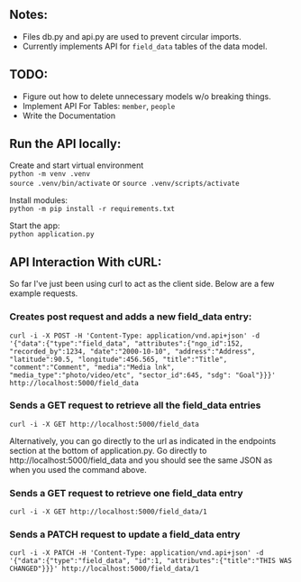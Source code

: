 ## Notes: 
* Files db.py and api.py are used to prevent circular imports.
* Currently implements API for `field_data` tables of the data model. 

## TODO:
* Figure out how to delete unnecessary models w/o breaking things.
* Implement API For Tables: `member`, `people`
* Write the Documentation

## Run the API locally:
Create and start virtual environment<br/>
`python -m venv .venv`<br/>
`source .venv/bin/activate` or `source .venv/scripts/activate`

Install modules:<br/>
`python -m pip install -r requirements.txt`

Start the app:<br/>
`python application.py`

## API Interaction With cURL:
So far I've just been using curl to act as the client side. 
Below are a few example requests.

### Creates post request and adds a new field_data entry:<br/>
```
curl -i -X POST -H 'Content-Type: application/vnd.api+json' -d '{"data":{"type":"field_data", "attributes":{"ngo_id":152, "recorded_by":1234, "date":"2000-10-10", "address":"Address", "latitude":90.5, "longitude":456.565, "title":"Title", "comment":"Comment", "media":"Media lnk", "media_type":"photo/video/etc", "sector_id":645, "sdg": "Goal"}}}' http://localhost:5000/field_data
```


### Sends a GET request to retrieve all the field_data entries<br/>
```
curl -i -X GET http://localhost:5000/field_data
```
Alternatively, you can go directly to the url as indicated in the endpoints section at the bottom of application.py.
Go directly to http://localhost:5000/field_data and you should see the same JSON as when you used the command above.


### Sends a GET request to retrieve one field_data entry<br/>
```
curl -i -X GET http://localhost:5000/field_data/1
```


### Sends a PATCH request to update a field_data entry<br/>
```
curl -i -X PATCH -H 'Content-Type: application/vnd.api+json' -d '{"data":{"type":"field_data", "id":1, "attributes":{"title":"THIS WAS CHANGED"}}}' http://localhost:5000/field_data/1
```


